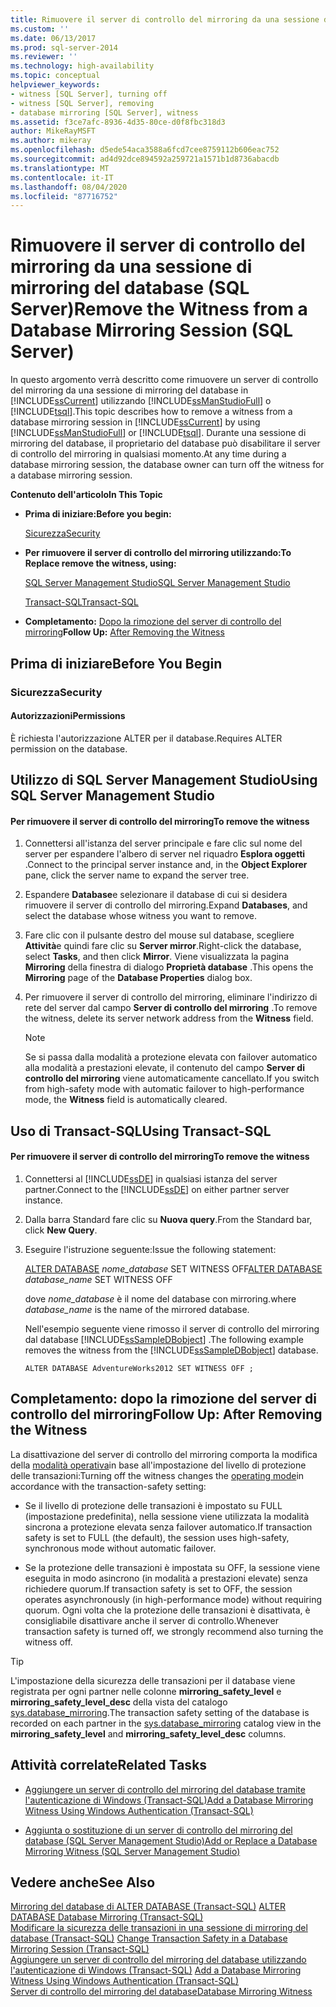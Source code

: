 ```yaml
---
title: Rimuovere il server di controllo del mirroring da una sessione di mirroring del database (SQL Server) | Microsoft Docs
ms.custom: ''
ms.date: 06/13/2017
ms.prod: sql-server-2014
ms.reviewer: ''
ms.technology: high-availability
ms.topic: conceptual
helpviewer_keywords:
- witness [SQL Server], turning off
- witness [SQL Server], removing
- database mirroring [SQL Server], witness
ms.assetid: f3ce7afc-8936-4d35-80ce-d0f8fbc318d3
author: MikeRayMSFT
ms.author: mikeray
ms.openlocfilehash: d5ede54aca3588a6fcd7cee8759112b606eac752
ms.sourcegitcommit: ad4d92dce894592a259721a1571b1d8736abacdb
ms.translationtype: MT
ms.contentlocale: it-IT
ms.lasthandoff: 08/04/2020
ms.locfileid: "87716752"
---
```

# <a name="remove-the-witness-from-a-database-mirroring-session-sql-server"></a><span data-ttu-id="18d25-102">Rimuovere il server di controllo del mirroring da una sessione di mirroring del database (SQL Server)</span><span class="sxs-lookup"><span data-stu-id="18d25-102">Remove the Witness from a Database Mirroring Session (SQL Server)</span></span>
  <span data-ttu-id="18d25-103">In questo argomento verrà descritto come rimuovere un server di controllo del mirroring da una sessione di mirroring del database in [!INCLUDE[ssCurrent](../../includes/sscurrent-md.md)] utilizzando [!INCLUDE[ssManStudioFull](../../includes/ssmanstudiofull-md.md)] o [!INCLUDE[tsql](../../includes/tsql-md.md)].</span><span class="sxs-lookup"><span data-stu-id="18d25-103">This topic describes how to remove a witness from a database mirroring session in [!INCLUDE[ssCurrent](../../includes/sscurrent-md.md)] by using [!INCLUDE[ssManStudioFull](../../includes/ssmanstudiofull-md.md)] or [!INCLUDE[tsql](../../includes/tsql-md.md)].</span></span> <span data-ttu-id="18d25-104">Durante una sessione di mirroring del database, il proprietario del database può disabilitare il server di controllo del mirroring in qualsiasi momento.</span><span class="sxs-lookup"><span data-stu-id="18d25-104">At any time during a database mirroring session, the database owner can turn off the witness for a database mirroring session.</span></span>  
  
 <span data-ttu-id="18d25-105">**Contenuto dell'articolo**</span><span class="sxs-lookup"><span data-stu-id="18d25-105">**In This Topic**</span></span>  
  
-   <span data-ttu-id="18d25-106">**Prima di iniziare:**</span><span class="sxs-lookup"><span data-stu-id="18d25-106">**Before you begin:**</span></span>  
  
     [<span data-ttu-id="18d25-107">Sicurezza</span><span class="sxs-lookup"><span data-stu-id="18d25-107">Security</span></span>](#Security)  
  
-   <span data-ttu-id="18d25-108">**Per rimuovere il server di controllo del mirroring utilizzando:**</span><span class="sxs-lookup"><span data-stu-id="18d25-108">**To Replace remove the witness, using:**</span></span>  
  
     [<span data-ttu-id="18d25-109">SQL Server Management Studio</span><span class="sxs-lookup"><span data-stu-id="18d25-109">SQL Server Management Studio</span></span>](#SSMSProcedure)  
  
     [<span data-ttu-id="18d25-110">Transact-SQL</span><span class="sxs-lookup"><span data-stu-id="18d25-110">Transact-SQL</span></span>](#TsqlProcedure)  
  
-   <span data-ttu-id="18d25-111">**Completamento:**  [Dopo la rimozione del server di controllo del mirroring](#FollowUp)</span><span class="sxs-lookup"><span data-stu-id="18d25-111">**Follow Up:**  [After Removing the Witness](#FollowUp)</span></span>  
  
##  <a name="before-you-begin"></a><a name="BeforeYouBegin"></a> <span data-ttu-id="18d25-112">Prima di iniziare</span><span class="sxs-lookup"><span data-stu-id="18d25-112">Before You Begin</span></span>  
  
###  <a name="security"></a><a name="Security"></a> <span data-ttu-id="18d25-113">Sicurezza</span><span class="sxs-lookup"><span data-stu-id="18d25-113">Security</span></span>  
  
####  <a name="permissions"></a><a name="Permissions"></a> <span data-ttu-id="18d25-114">Autorizzazioni</span><span class="sxs-lookup"><span data-stu-id="18d25-114">Permissions</span></span>  
 <span data-ttu-id="18d25-115">È richiesta l'autorizzazione ALTER per il database.</span><span class="sxs-lookup"><span data-stu-id="18d25-115">Requires ALTER permission on the database.</span></span>  
  
##  <a name="using-sql-server-management-studio"></a><a name="SSMSProcedure"></a> <span data-ttu-id="18d25-116">Utilizzo di SQL Server Management Studio</span><span class="sxs-lookup"><span data-stu-id="18d25-116">Using SQL Server Management Studio</span></span>  
  
#### <a name="to-remove-the-witness"></a><span data-ttu-id="18d25-117">Per rimuovere il server di controllo del mirroring</span><span class="sxs-lookup"><span data-stu-id="18d25-117">To remove the witness</span></span>  
  
1.  <span data-ttu-id="18d25-118">Connettersi all'istanza del server principale e fare clic sul nome del server per espandere l'albero di server nel riquadro **Esplora oggetti** .</span><span class="sxs-lookup"><span data-stu-id="18d25-118">Connect to the principal server instance and, in the **Object Explorer** pane, click the server name to expand the server tree.</span></span>  
  
2.  <span data-ttu-id="18d25-119">Espandere **Database**e selezionare il database di cui si desidera rimuovere il server di controllo del mirroring.</span><span class="sxs-lookup"><span data-stu-id="18d25-119">Expand **Databases**, and select the database whose witness you want to remove.</span></span>  
  
3.  <span data-ttu-id="18d25-120">Fare clic con il pulsante destro del mouse sul database, scegliere **Attività**e quindi fare clic su **Server mirror**.</span><span class="sxs-lookup"><span data-stu-id="18d25-120">Right-click the database, select **Tasks**, and then click **Mirror**.</span></span> <span data-ttu-id="18d25-121">Viene visualizzata la pagina **Mirroring** della finestra di dialogo **Proprietà database** .</span><span class="sxs-lookup"><span data-stu-id="18d25-121">This opens the **Mirroring** page of the **Database Properties** dialog box.</span></span>  
  
4.  <span data-ttu-id="18d25-122">Per rimuovere il server di controllo del mirroring, eliminare l'indirizzo di rete del server dal campo **Server di controllo del mirroring** .</span><span class="sxs-lookup"><span data-stu-id="18d25-122">To remove the witness, delete its server network address from the **Witness** field.</span></span>  
  
    > [!NOTE]  
    >  <span data-ttu-id="18d25-123">Se si passa dalla modalità a protezione elevata con failover automatico alla modalità a prestazioni elevate, il contenuto del campo **Server di controllo del mirroring** viene automaticamente cancellato.</span><span class="sxs-lookup"><span data-stu-id="18d25-123">If you switch from high-safety mode with automatic failover to high-performance mode, the **Witness** field is automatically cleared.</span></span>  
  
##  <a name="using-transact-sql"></a><a name="TsqlProcedure"></a> <span data-ttu-id="18d25-124">Uso di Transact-SQL</span><span class="sxs-lookup"><span data-stu-id="18d25-124">Using Transact-SQL</span></span>  
  
#### <a name="to-remove-the-witness"></a><span data-ttu-id="18d25-125">Per rimuovere il server di controllo del mirroring</span><span class="sxs-lookup"><span data-stu-id="18d25-125">To remove the witness</span></span>  
  
1.  <span data-ttu-id="18d25-126">Connettersi al [!INCLUDE[ssDE](../../includes/ssde-md.md)] in qualsiasi istanza del server partner.</span><span class="sxs-lookup"><span data-stu-id="18d25-126">Connect to the [!INCLUDE[ssDE](../../includes/ssde-md.md)] on either partner server instance.</span></span>  
  
2.  <span data-ttu-id="18d25-127">Dalla barra Standard fare clic su **Nuova query**.</span><span class="sxs-lookup"><span data-stu-id="18d25-127">From the Standard bar, click **New Query**.</span></span>  
  
3.  <span data-ttu-id="18d25-128">Eseguire l'istruzione seguente:</span><span class="sxs-lookup"><span data-stu-id="18d25-128">Issue the following statement:</span></span>  
  
     <span data-ttu-id="18d25-129">[ALTER DATABASE](/sql/t-sql/statements/alter-database-transact-sql-database-mirroring) *nome_database* SET WITNESS OFF</span><span class="sxs-lookup"><span data-stu-id="18d25-129">[ALTER DATABASE](/sql/t-sql/statements/alter-database-transact-sql-database-mirroring) *database_name* SET WITNESS OFF</span></span>  
  
     <span data-ttu-id="18d25-130">dove *nome_database* è il nome del database con mirroring.</span><span class="sxs-lookup"><span data-stu-id="18d25-130">where *database_name* is the name of the mirrored database.</span></span>  
  
     <span data-ttu-id="18d25-131">Nell'esempio seguente viene rimosso il server di controllo del mirroring dal database [!INCLUDE[ssSampleDBobject](../../includes/sssampledbobject-md.md)] .</span><span class="sxs-lookup"><span data-stu-id="18d25-131">The following example removes the witness from the [!INCLUDE[ssSampleDBobject](../../includes/sssampledbobject-md.md)] database.</span></span>  
  
    ```  
    ALTER DATABASE AdventureWorks2012 SET WITNESS OFF ;  
    ```  
  
##  <a name="follow-up-after-removing-the-witness"></a><a name="FollowUp"></a><span data-ttu-id="18d25-132">Completamento: dopo la rimozione del server di controllo del mirroring</span><span class="sxs-lookup"><span data-stu-id="18d25-132">Follow Up: After Removing the Witness</span></span>  
 <span data-ttu-id="18d25-133">La disattivazione del server di controllo del mirroring comporta la modifica della [modalità operativa](database-mirroring-operating-modes.md)in base all'impostazione del livello di protezione delle transazioni:</span><span class="sxs-lookup"><span data-stu-id="18d25-133">Turning off the witness changes the [operating mode](database-mirroring-operating-modes.md)in accordance with the transaction-safety setting:</span></span>  
  
-   <span data-ttu-id="18d25-134">Se il livello di protezione delle transazioni è impostato su FULL (impostazione predefinita), nella sessione viene utilizzata la modalità sincrona a protezione elevata senza failover automatico.</span><span class="sxs-lookup"><span data-stu-id="18d25-134">If transaction safety is set to FULL (the default), the session uses high-safety, synchronous mode without automatic failover.</span></span>  
  
-   <span data-ttu-id="18d25-135">Se la protezione delle transazioni è impostata su OFF, la sessione viene eseguita in modo asincrono (in modalità a prestazioni elevate) senza richiedere quorum.</span><span class="sxs-lookup"><span data-stu-id="18d25-135">If transaction safety is set to OFF, the session operates asynchronously (in high-performance mode) without requiring quorum.</span></span> <span data-ttu-id="18d25-136">Ogni volta che la protezione delle transazioni è disattivata, è consigliabile disattivare anche il server di controllo.</span><span class="sxs-lookup"><span data-stu-id="18d25-136">Whenever transaction safety is turned off, we strongly recommend also turning the witness off.</span></span>  
  
> [!TIP]  
>  <span data-ttu-id="18d25-137">L'impostazione della sicurezza delle transazioni per il database viene registrata per ogni partner nelle colonne **mirroring_safety_level** e **mirroring_safety_level_desc** della vista del catalogo [sys.database_mirroring](/sql/relational-databases/system-catalog-views/sys-database-mirroring-transact-sql).</span><span class="sxs-lookup"><span data-stu-id="18d25-137">The transaction safety setting of the database is recorded on each partner in the [sys.database_mirroring](/sql/relational-databases/system-catalog-views/sys-database-mirroring-transact-sql) catalog view in the **mirroring_safety_level** and **mirroring_safety_level_desc** columns.</span></span>  
  
##  <a name="related-tasks"></a><a name="RelatedTasks"></a> <span data-ttu-id="18d25-138">Attività correlate</span><span class="sxs-lookup"><span data-stu-id="18d25-138">Related Tasks</span></span>  
  
-   [<span data-ttu-id="18d25-139">Aggiungere un server di controllo del mirroring del database tramite l'autenticazione di Windows &#40;Transact-SQL&#41;</span><span class="sxs-lookup"><span data-stu-id="18d25-139">Add a Database Mirroring Witness Using Windows Authentication &#40;Transact-SQL&#41;</span></span>](add-a-database-mirroring-witness-using-windows-authentication-transact-sql.md)  
  
-   [<span data-ttu-id="18d25-140">Aggiunta o sostituzione di un server di controllo del mirroring del database &#40;SQL Server Management Studio&#41;</span><span class="sxs-lookup"><span data-stu-id="18d25-140">Add or Replace a Database Mirroring Witness &#40;SQL Server Management Studio&#41;</span></span>](../database-mirroring/add-or-replace-a-database-mirroring-witness-sql-server-management-studio.md)  
  
## <a name="see-also"></a><span data-ttu-id="18d25-141">Vedere anche</span><span class="sxs-lookup"><span data-stu-id="18d25-141">See Also</span></span>  
 <span data-ttu-id="18d25-142">[Mirroring del database di ALTER DATABASE &#40;Transact-SQL&#41;](/sql/t-sql/statements/alter-database-transact-sql-database-mirroring) </span><span class="sxs-lookup"><span data-stu-id="18d25-142">[ALTER DATABASE Database Mirroring &#40;Transact-SQL&#41;](/sql/t-sql/statements/alter-database-transact-sql-database-mirroring) </span></span>  
 <span data-ttu-id="18d25-143">[Modificare la sicurezza delle transazioni in una sessione di mirroring del database &#40;Transact-SQL&#41;](change-transaction-safety-in-a-database-mirroring-session-transact-sql.md) </span><span class="sxs-lookup"><span data-stu-id="18d25-143">[Change Transaction Safety in a Database Mirroring Session &#40;Transact-SQL&#41;](change-transaction-safety-in-a-database-mirroring-session-transact-sql.md) </span></span>  
 <span data-ttu-id="18d25-144">[Aggiungere un server di controllo del mirroring del database utilizzando l'autenticazione di Windows &#40;Transact-SQL&#41;](add-a-database-mirroring-witness-using-windows-authentication-transact-sql.md) </span><span class="sxs-lookup"><span data-stu-id="18d25-144">[Add a Database Mirroring Witness Using Windows Authentication &#40;Transact-SQL&#41;](add-a-database-mirroring-witness-using-windows-authentication-transact-sql.md) </span></span>  
 [<span data-ttu-id="18d25-145">Server di controllo del mirroring del database</span><span class="sxs-lookup"><span data-stu-id="18d25-145">Database Mirroring Witness</span></span>](database-mirroring-witness.md)  
  
  
